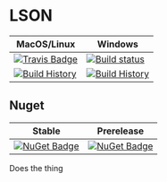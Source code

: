 # LSON

MacOS/Linux | Windows
--- | ---
[![Travis Badge](https://travis-ci.org/fsprojects/LSON.svg?branch=master)](https://travis-ci.org/fsprojects/LSON) | [![Build status](https://ci.appveyor.com/api/projects/status/github/fsprojects/LSON?svg=true)](https://ci.appveyor.com/project/fsprojects/LSON)
[![Build History](https://buildstats.info/travisci/chart/fsprojects/LSON)](https://travis-ci.org/fsprojects/LSON/builds) | [![Build History](https://buildstats.info/appveyor/chart/fsprojects/LSON)](https://ci.appveyor.com/project/fsprojects/LSON)  


## Nuget 

Stable | Prerelease
--- | ---
[![NuGet Badge](https://buildstats.info/nuget/LSON)](https://www.nuget.org/packages/LSON/) | [![NuGet Badge](https://buildstats.info/nuget/LSON?includePreReleases=true)](https://www.nuget.org/packages/LSON/)



Does the thing
